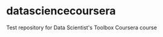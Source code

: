 datasciencecoursera
===================

Test repository for Data Scientist's Toolbox Coursera course
